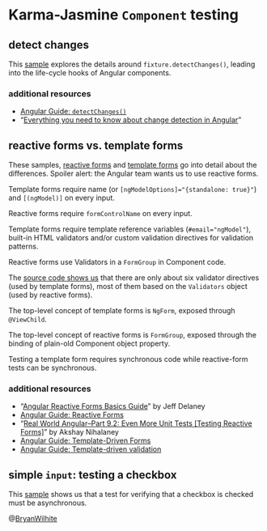 # Karma-Jasmine `Component` testing

## detect changes

This [sample](./src/app/components/detect-changes) explores the details around `fixture.detectChanges()`, leading into the life-cycle hooks of Angular components.

### additional resources

- [Angular Guide: `detectChanges()`](https://angular.io/guide/testing#detectchanges)
- “[Everything you need to know about change detection in Angular](https://blog.angularindepth.com/everything-you-need-to-know-about-change-detection-in-angular-8006c51d206f)”

## reactive forms vs. template forms

These samples, [reactive forms](./src/app/components/reactive-forms) and [template forms](./src/app/components/template-forms) go into detail about the differences. Spoiler alert: the Angular team wants us to use reactive forms.

Template forms require name (or `[ngModelOptions]="{standalone: true}"`) and `[(ngModel)]` on every input.

Reactive forms require `formControlName` on every input.

Template forms require template reference variables (`#email="ngModel"`), built-in HTML validators and/or custom validation directives for validation patterns.

Reactive forms use Validators in a `FormGroup` in Component code.

The [source code shows us](https://github.com/angular/angular/blob/7.0.0/packages/forms/src/directives/validators.ts) that there are only about six validator directives (used by template forms), most of them based on the `Validators` object (used by reactive forms).

The top-level concept of template forms is `NgForm`, exposed through `@ViewChild`.

The top-level concept of reactive forms is `FormGroup`, exposed through the binding of plain-old Component object property.

Testing a template form requires synchronous code while reactive-form tests can be synchronous.

### additional resources

- “[Angular Reactive Forms Basics Guide](https://angularfirebase.com/lessons/basics-reactive-forms-in-angular/)” by Jeff Delaney
- [Angular Guide: Reactive Forms](https://angular.io/guide/reactive-forms)
- “[Real World Angular–Part 9.2: Even More Unit Tests [Testing Reactive Forms]](https://blog.realworldfullstack.io/real-world-angular-part-9-2-even-more-unit-tests-f903df40530a)” by Akshay Nihalaney
- [Angular Guide: Template-Driven Forms](https://angular.io/guide/forms)
- [Angular Guide: Template-driven validation](https://angular.io/guide/form-validation#template-driven-validation)

## simple `input`: testing a checkbox

This [sample](./src/app/components/simple-input) shows us that a test for verifying that a checkbox is checked must be asynchronous.

@[BryanWilhite](https://twitter.com/BryanWilhite)
